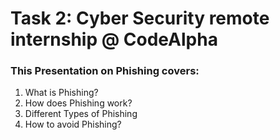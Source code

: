 # Task 2: Cyber Security remote internship @ CodeAlpha
### This Presentation on Phishing covers:
1) What is Phishing?
2) How does Phishing work?
3) Different Types of Phishing
4) How to avoid Phishing?
